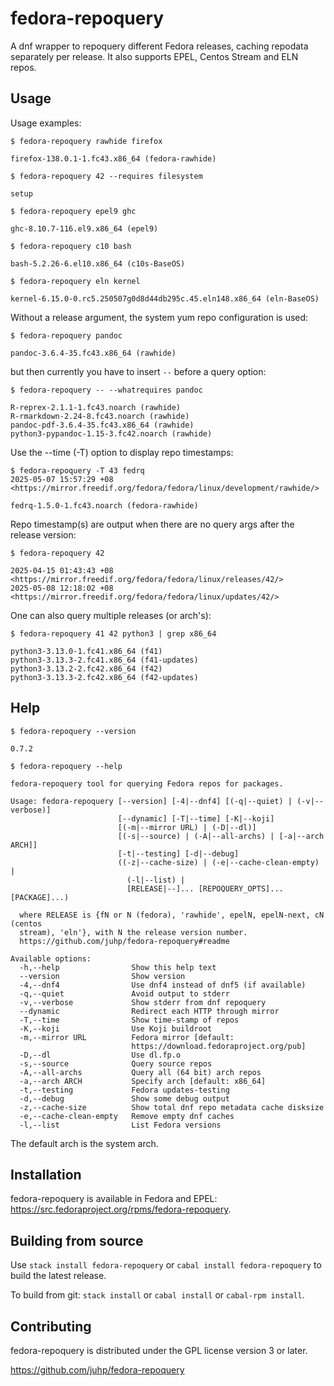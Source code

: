 # fedora-repoquery

A dnf wrapper to repoquery different Fedora releases,
caching repodata separately per release.
It also supports EPEL, Centos Stream and ELN repos.

## Usage
Usage examples:

`$ fedora-repoquery rawhide firefox`

```
firefox-138.0.1-1.fc43.x86_64 (fedora-rawhide)
```

`$ fedora-repoquery 42 --requires filesystem`

```
setup
```

`$ fedora-repoquery epel9 ghc`

```
ghc-8.10.7-116.el9.x86_64 (epel9)
```

`$ fedora-repoquery c10 bash`

```
bash-5.2.26-6.el10.x86_64 (c10s-BaseOS)
```

`$ fedora-repoquery eln kernel`

```
kernel-6.15.0-0.rc5.250507g0d8d44db295c.45.eln148.x86_64 (eln-BaseOS)
```

Without a release argument, the system yum repo configuration is used:

`$ fedora-repoquery pandoc`

```
pandoc-3.6.4-35.fc43.x86_64 (rawhide)
```
but then currently you have to insert `--` before a query option:

`$ fedora-repoquery -- --whatrequires pandoc`

```
R-reprex-2.1.1-1.fc43.noarch (rawhide)
R-rmarkdown-2.24-8.fc43.noarch (rawhide)
pandoc-pdf-3.6.4-35.fc43.x86_64 (rawhide)
python3-pypandoc-1.15-3.fc42.noarch (rawhide)
```

Use the --time (-T) option to display repo timestamps:
```
$ fedora-repoquery -T 43 fedrq
2025-05-07 15:57:29 +08 <https://mirror.freedif.org/fedora/fedora/linux/development/rawhide/>

fedrq-1.5.0-1.fc43.noarch (fedora-rawhide)
```

Repo timestamp(s) are output when there are no query args
after the release version:

`$ fedora-repoquery 42`

```
2025-04-15 01:43:43 +08 <https://mirror.freedif.org/fedora/fedora/linux/releases/42/>
2025-05-08 12:18:02 +08 <https://mirror.freedif.org/fedora/fedora/linux/updates/42/>
```

One can also query multiple releases (or arch's):

`$ fedora-repoquery 41 42 python3 | grep x86_64`

```
python3-3.13.0-1.fc41.x86_64 (f41)
python3-3.13.3-2.fc41.x86_64 (f41-updates)
python3-3.13.2-2.fc42.x86_64 (f42)
python3-3.13.3-2.fc42.x86_64 (f42-updates)
```


## Help
`$ fedora-repoquery --version`

```
0.7.2
```

`$ fedora-repoquery --help`

```
fedora-repoquery tool for querying Fedora repos for packages.

Usage: fedora-repoquery [--version] [-4|--dnf4] [(-q|--quiet) | (-v|--verbose)]
                        [--dynamic] [-T|--time] [-K|--koji]
                        [(-m|--mirror URL) | (-D|--dl)]
                        [(-s|--source) | (-A|--all-archs) | [-a|--arch ARCH]]
                        [-t|--testing] [-d|--debug]
                        ((-z|--cache-size) | (-e|--cache-clean-empty) |
                          (-l|--list) |
                          [RELEASE|--]... [REPOQUERY_OPTS]... [PACKAGE]...)

  where RELEASE is {fN or N (fedora), 'rawhide', epelN, epelN-next, cN (centos
  stream), 'eln'}, with N the release version number.
  https://github.com/juhp/fedora-repoquery#readme

Available options:
  -h,--help                Show this help text
  --version                Show version
  -4,--dnf4                Use dnf4 instead of dnf5 (if available)
  -q,--quiet               Avoid output to stderr
  -v,--verbose             Show stderr from dnf repoquery
  --dynamic                Redirect each HTTP through mirror
  -T,--time                Show time-stamp of repos
  -K,--koji                Use Koji buildroot
  -m,--mirror URL          Fedora mirror [default:
                           https://download.fedoraproject.org/pub]
  -D,--dl                  Use dl.fp.o
  -s,--source              Query source repos
  -A,--all-archs           Query all (64 bit) arch repos
  -a,--arch ARCH           Specify arch [default: x86_64]
  -t,--testing             Fedora updates-testing
  -d,--debug               Show some debug output
  -z,--cache-size          Show total dnf repo metadata cache disksize
  -e,--cache-clean-empty   Remove empty dnf caches
  -l,--list                List Fedora versions
```
The default arch is the system arch.

## Installation
fedora-repoquery is available in Fedora and EPEL:
<https://src.fedoraproject.org/rpms/fedora-repoquery>.

## Building from source
Use `stack install fedora-repoquery` or `cabal install fedora-repoquery`
to build the latest release.

To build from git: `stack install` or `cabal install` or `cabal-rpm install`.

## Contributing
fedora-repoquery is distributed under the GPL license version 3 or later.

<https://github.com/juhp/fedora-repoquery>
